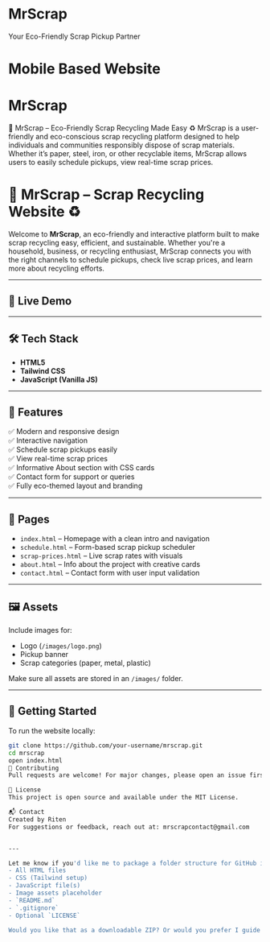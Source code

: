 # MrScrap 
Your Eco-Friendly Scrap Pickup Partner
# Mobile Based Website 

# MrScrap
🌿 MrScrap – Eco-Friendly Scrap Recycling Made Easy ♻️    MrScrap is a user-friendly and eco-conscious scrap recycling platform designed to help individuals and communities responsibly dispose of scrap materials. Whether it’s paper, steel, iron, or other recyclable items, MrScrap allows users to easily schedule pickups, view real-time scrap prices.
# 🌿 MrScrap – Scrap Recycling Website ♻️

Welcome to **MrScrap**, an eco-friendly and interactive platform built to make scrap recycling easy, efficient, and sustainable. Whether you're a household, business, or recycling enthusiast, MrScrap connects you with the right channels to schedule pickups, check live scrap prices, and learn more about recycling efforts.

---

## 🔗 Live Demo


---

## 🛠️ Tech Stack

- **HTML5**
- **Tailwind CSS**
- **JavaScript (Vanilla JS)**

---

## 📄 Features

✅ Modern and responsive design  
✅ Interactive navigation  
✅ Schedule scrap pickups easily  
✅ View real-time scrap prices  
✅ Informative About section with CSS cards  
✅ Contact form for support or queries  
✅ Fully eco-themed layout and branding

---

## 📁 Pages

- `index.html` – Homepage with a clean intro and navigation  
- `schedule.html` – Form-based scrap pickup scheduler  
- `scrap-prices.html` – Live scrap rates with visuals  
- `about.html` – Info about the project with creative cards  
- `contact.html` – Contact form with user input validation

---

## 🖼️ Assets

Include images for:
- Logo (`/images/logo.png`)
- Pickup banner
- Scrap categories (paper, metal, plastic)

Make sure all assets are stored in an `/images/` folder.

---

## 🚀 Getting Started

To run the website locally:

```bash
git clone https://github.com/your-username/mrscrap.git
cd mrscrap
open index.html
🤝 Contributing
Pull requests are welcome! For major changes, please open an issue first to discuss what you’d like to change.

📃 License
This project is open source and available under the MIT License.

📬 Contact
Created by Riten
For suggestions or feedback, reach out at: mrscrapcontact@gmail.com


---

Let me know if you'd like me to package a folder structure for GitHub including:
- All HTML files
- CSS (Tailwind setup)
- JavaScript file(s)
- Image assets placeholder
- `README.md`
- `.gitignore`
- Optional `LICENSE`

Would you like that as a downloadable ZIP? Or would you prefer I guide you through setting it up manually?
